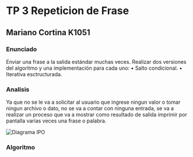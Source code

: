 # TP 3 Repeticion de Frase

## Mariano Cortina K1051

### Enunciado

Enviar una frase a la salida estándar muchas veces.
Realizar dos versiones del algoritmo y una implementación para cada uno:
• Salto condicional.
• Iterativa esctructurada.

### Analisis

Ya que no se le va a solicitar al usuario que ingrese ningun valor o tomar ningun archivo o dato, no se va a contar con ninguna entrada, se va a realizar un proceso que va a mostrar como resultado de salida imprimir por pantalla varias veces una frase o palabra.

![Diagrama IPO](https://raw.githubusercontent.com/mncort/Repeticion_de_Frase/master/Untitled%20Diagram.png)

### Algoritmo
